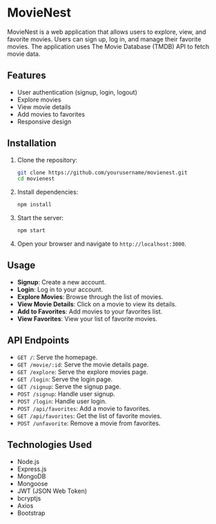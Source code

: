 # MovieNest

MovieNest is a web application that allows users to explore, view, and favorite movies. Users can sign up, log in, and manage their favorite movies. The application uses The Movie Database (TMDB) API to fetch movie data.

## Features

- User authentication (signup, login, logout)
- Explore movies
- View movie details
- Add movies to favorites
- Responsive design

## Installation

1. Clone the repository:

   ```sh
   git clone https://github.com/yourusername/movienest.git
   cd movienest
   ```

2. Install dependencies:

   ```sh
   npm install
   ```

3. Start the server:

   ```sh
   npm start
   ```

4. Open your browser and navigate to `http://localhost:3000`.

## Usage

- **Signup**: Create a new account.
- **Login**: Log in to your account.
- **Explore Movies**: Browse through the list of movies.
- **View Movie Details**: Click on a movie to view its details.
- **Add to Favorites**: Add movies to your favorites list.
- **View Favorites**: View your list of favorite movies.

## API Endpoints

- `GET /`: Serve the homepage.
- `GET /movie/:id`: Serve the movie details page.
- `GET /explore`: Serve the explore movies page.
- `GET /login`: Serve the login page.
- `GET /signup`: Serve the signup page.
- `POST /signup`: Handle user signup.
- `POST /login`: Handle user login.
- `POST /api/favorites`: Add a movie to favorites.
- `GET /api/favorites`: Get the list of favorite movies.
- `POST /unfavorite`: Remove a movie from favorites.

## Technologies Used

- Node.js
- Express.js
- MongoDB
- Mongoose
- JWT (JSON Web Token)
- bcryptjs
- Axios
- Bootstrap
